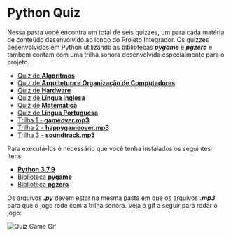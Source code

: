 # Python Quiz

Nessa pasta você encontra um total de seis quizzes, um para cada matéria de conteúdo desenvolvido ao longo do Projeto Integrador. Os quizzes desenvolvidos em Python utilizando as bibliotecas _**pygame**_ e _**pgzero**_ e também contam com uma trilha sonora desenvolvida especialmente para o projeto.

* [Quiz de **Algoritmos**](https://github.com/vinicius-hso/projetoIntegrador_hephaestus_academy/blob/sprint3/Python%20Quiz%20-%20Hephaestus%20Academy/Algoritmos_quiz.py)
* [Quiz de **Arquitetura e Organização de Computadores**](https://github.com/vinicius-hso/projetoIntegrador_hephaestus_academy/blob/sprint3/Python%20Quiz%20-%20Hephaestus%20Academy/AOC_quiz.py)
* [Quiz de **Hardware**](https://github.com/vinicius-hso/projetoIntegrador_hephaestus_academy/blob/sprint3/Python%20Quiz%20-%20Hephaestus%20Academy/Hardware_quiz.py)
* [Quiz de **Língua Inglesa**](https://github.com/vinicius-hso/projetoIntegrador_hephaestus_academy/blob/sprint3/Python%20Quiz%20-%20Hephaestus%20Academy/Ingles_quiz.py)
* [Quiz de **Matemática**](https://github.com/vinicius-hso/projetoIntegrador_hephaestus_academy/blob/sprint3/Python%20Quiz%20-%20Hephaestus%20Academy/Matema%CC%81tica_quiz.py)
* [Quiz de **Língua Portuguesa**](https://github.com/vinicius-hso/projetoIntegrador_hephaestus_academy/blob/sprint3/Python%20Quiz%20-%20Hephaestus%20Academy/Portugues_quiz.py)
* [Trilha 1 - **gameover.mp3**](https://github.com/vinicius-hso/projetoIntegrador_hephaestus_academy/blob/sprint3/Python%20Quiz%20-%20Hephaestus%20Academy/gameover.mp3)
* [Trilha 2 - **happygameover.mp3**](https://github.com/vinicius-hso/projetoIntegrador_hephaestus_academy/blob/sprint3/Python%20Quiz%20-%20Hephaestus%20Academy/happygameover.mp3)
* [Trilha 3 - **soundtrack.mp3**](https://github.com/vinicius-hso/projetoIntegrador_hephaestus_academy/blob/sprint3/Python%20Quiz%20-%20Hephaestus%20Academy/soundtrack.mp3)

Para executá-los é necessário que você tenha instalados os seguintes ítens:

* [**Python 3.7.9**](https://www.python.org/downloads/release/python-379/)
* [Biblioteca **pygame**](https://www.pygame.org/download.shtml)
* [Biblioteca **pgzero**](https://www.pygame.org/download.shtml)

Os arquivos _**.py**_ devem estar na mesma pasta em que os arquivos _**.mp3**_ para que o jogo rode com a trilha sonora.
Veja o gif a seguir para rodar o jogo:

![Quiz Game Gif](https://github.com/vinicius-hso/projetoIntegrador_hephaestus_academy/blob/sprint3/Python%20Quiz%20-%20Hephaestus%20Academy/Video-Game-Quiz.gif)
